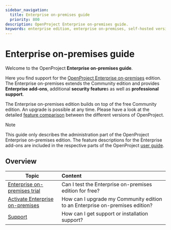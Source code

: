 ```yaml
---
sidebar_navigation:
  title: Enterprise on-premises guide
  priority: 800
description: OpenProject Enterprise on-premises guide.
keywords: enterprise edition, enterprise on-premises, self-hosted version, server
---
```

# Enterprise on-premises guide

Welcome to the OpenProject **Enterprise on-premises guide**.

Here you find support for the [OpenProject Enterprise on-premises](https://www.openproject.org/enterprise-edition/) edition. The Enterprise on-premises extends the Community edition and provides **Enterprise add-ons**, additional **security feature**s as well as **professional support**.

The Enterprise on-premises edition builds on top of the free Community edition. An upgrade is possible at any time. Please have a look at the detailed [feature comparison](https://www.openproject.org/pricing/#features) between the different versions of OpenProject.

> [!NOTE]
> This guide only describes the administration part of the OpenProject Enterprise on-premises edition. The feature descriptions for the Enterprise add-ons are included in the respective parts of the OpenProject [user guide](../../user-guide/).

## Overview

| Topic                                                                 | Content                                                                      |
|-----------------------------------------------------------------------|:-----------------------------------------------------------------------------|
| [Enterprise on-premises trial](./enterprise-on-premises-trial/)       | Can I test the Enterprise on-premises edition for free?                      |
| [Activate Enterprise on-premises](./activate-enterprise-on-premises/) | How can I upgrade my Community edition to an Enterprise on-premises edition? |
| [Support](../support/)                                                | How can I get support or installation support?                               |
